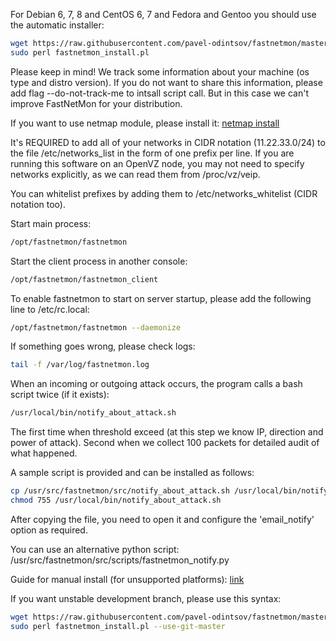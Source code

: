 For Debian 6, 7, 8 and CentOS 6, 7 and Fedora and Gentoo you should use the automatic installer:
```bash
wget https://raw.githubusercontent.com/pavel-odintsov/fastnetmon/master/src/fastnetmon_install.pl -Ofastnetmon_install.pl 
sudo perl fastnetmon_install.pl
```

Please keep in mind! We track some information about your machine (os type and distro version). If you do not want to share this information, please add flag --do-not-track-me to intsall script call. But in this case we can't improve FastNetMon for your distribution.

If you want to use netmap module, please install it: [netmap install](NETMAP_INSTALL.md) 

It's REQUIRED to add all of your networks in CIDR notation (11.22.33.0/24) to the file /etc/networks_list in the form of one prefix per line. If you are running this software on an OpenVZ node, you may not need to specify networks explicitly, as we can read them from /proc/vz/veip.

You can whitelist prefixes by adding them to /etc/networks_whitelist (CIDR notation too).

Start main process:
```bash
/opt/fastnetmon/fastnetmon 
```

Start the client process in another console:
```bash
/opt/fastnetmon/fastnetmon_client
```

To enable fastnetmon to start on server startup, please add the following line to /etc/rc.local:
```bash
/opt/fastnetmon/fastnetmon --daemonize
```
If something goes wrong, please check logs:
```bash
tail -f /var/log/fastnetmon.log
```

When an incoming or outgoing attack occurs, the program calls a bash script twice (if it exists): 
```bash
/usr/local/bin/notify_about_attack.sh
```

The first time when threshold exceed (at this step we know IP, direction and power of attack). Second when we collect 100 packets for detailed audit of what happened.

A sample script is provided and can be installed as follows:
```bash
cp /usr/src/fastnetmon/src/notify_about_attack.sh /usr/local/bin/notify_about_attack.sh
chmod 755 /usr/local/bin/notify_about_attack.sh
```
After copying the file, you need to open it and configure the 'email_notify' option as required.

You can use an alternative python script: /usr/src/fastnetmon/src/scripts/fastnetmon_notify.py


Guide for manual install (for unsupported platforms): [link](MANUAL_INSTALL.md)

If you want unstable development branch, please use this syntax:
```bash
wget https://raw.githubusercontent.com/pavel-odintsov/fastnetmon/master/src/fastnetmon_install.pl -Ofastnetmon_install.pl 
sudo perl fastnetmon_install.pl --use-git-master
```

